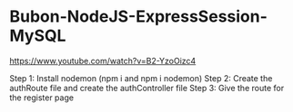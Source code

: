 # Bubon-NodeJS-ExpressSession-MySQL
https://www.youtube.com/watch?v=B2-YzoOizc4

Step 1: Install nodemon (npm i and npm i nodemon)
Step 2: Create the authRoute file and create the authController file
Step 3: Give the route for the register page